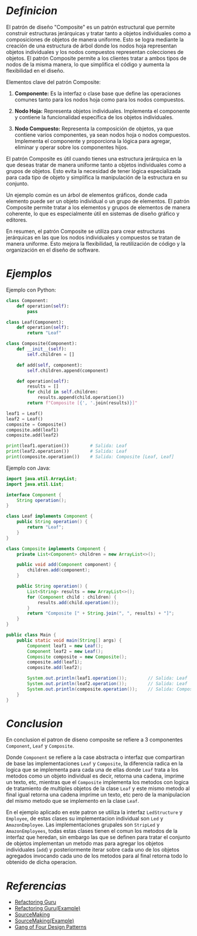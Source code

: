 # ***Definicion***
El patrón de diseño "Composite" es un patrón estructural que permite construir estructuras jerárquicas y tratar tanto a objetos individuales como a composiciones de objetos de manera uniforme. Esto se logra mediante la creación de una estructura de árbol donde los nodos hoja representan objetos individuales y los nodos compuestos representan colecciones de objetos. El patrón Composite permite a los clientes tratar a ambos tipos de nodos de la misma manera, lo que simplifica el código y aumenta la flexibilidad en el diseño.

Elementos clave del patrón Composite:

1. **Componente:** Es la interfaz o clase base que define las operaciones comunes tanto para los nodos hoja como para los nodos compuestos.

2. **Nodo Hoja:** Representa objetos individuales. Implementa el componente y contiene la funcionalidad específica de los objetos individuales.

3. **Nodo Compuesto:** Representa la composición de objetos, ya que contiene varios componentes, ya sean nodos hoja o nodos compuestos. Implementa el componente y proporciona la lógica para agregar, eliminar y operar sobre los componentes hijos.

El patrón Composite es útil cuando tienes una estructura jerárquica en la que deseas tratar de manera uniforme tanto a objetos individuales como a grupos de objetos. Esto evita la necesidad de tener lógica especializada para cada tipo de objeto y simplifica la manipulación de la estructura en su conjunto.

Un ejemplo común es un árbol de elementos gráficos, donde cada elemento puede ser un objeto individual o un grupo de elementos. El patrón Composite permite tratar a los elementos y grupos de elementos de manera coherente, lo que es especialmente útil en sistemas de diseño gráfico y editores.

En resumen, el patrón Composite se utiliza para crear estructuras jerárquicas en las que los nodos individuales y compuestos se tratan de manera uniforme. Esto mejora la flexibilidad, la reutilización de código y la organización en el diseño de software.

# ***Ejemplos***

Ejemplo con Python:

```python
class Component:
    def operation(self):
        pass

class Leaf(Component):
    def operation(self):
        return "Leaf"

class Composite(Component):
    def __init__(self):
        self.children = []

    def add(self, component):
        self.children.append(component)

    def operation(self):
        results = []
        for child in self.children:
            results.append(child.operation())
        return f"Composite [{', '.join(results)}]"

leaf1 = Leaf()
leaf2 = Leaf()
composite = Composite()
composite.add(leaf1)
composite.add(leaf2)

print(leaf1.operation())        # Salida: Leaf
print(leaf2.operation())        # Salida: Leaf
print(composite.operation())    # Salida: Composite [Leaf, Leaf]
```

Ejemplo con Java:

```java
import java.util.ArrayList;
import java.util.List;

interface Component {
    String operation();
}

class Leaf implements Component {
    public String operation() {
        return "Leaf";
    }
}

class Composite implements Component {
    private List<Component> children = new ArrayList<>();

    public void add(Component component) {
        children.add(component);
    }

    public String operation() {
        List<String> results = new ArrayList<>();
        for (Component child : children) {
            results.add(child.operation());
        }
        return "Composite [" + String.join(", ", results) + "]";
    }
}

public class Main {
    public static void main(String[] args) {
        Component leaf1 = new Leaf();
        Component leaf2 = new Leaf();
        Composite composite = new Composite();
        composite.add(leaf1);
        composite.add(leaf2);

        System.out.println(leaf1.operation());        // Salida: Leaf
        System.out.println(leaf2.operation());        // Salida: Leaf
        System.out.println(composite.operation());    // Salida: Composite [Leaf, Leaf]
    }
}
```

# ***Conclusion***
En conclusion el patron de diseno composite se refiere a 3 componentes
`Component`, `Leaf` y `Composite`.

Donde `Component` se refiere a la case abstracta o interfaz que compartiran
de base las implementaciones `Leaf` y `Composite`, la diferencia radica en la logica que se implementa para cada una de ellas donde `Leaf` trata a los
metodos como un objeto individual es decir, retorna una cadena, imprime un
texto, etc, mientras que el `Composite` implementa los metodos con logica de
tratamiento de multiples objetos de la clase `Leaf` y este mismo metodo al
final igual retorna una cadena imprime un texto, etc pero de la manipulacion
del mismo metodo que se implemento en la clase `Leaf`.

En el ejemplo aplicado en este patron se utiliza la interfaz `LedStructure` y
`Employee`, de estas clases su implementacion individual son `Led` y
`AmazonEmployee`. Las implementaciones grupales son `StripLed` y
`AmazonEmployees`, todas estas clases tienen el comun los metodos de la
interfaz que heredan, sin embargo las que se definen para tratar el conjunto
de objetos implementan un metodo mas para agregar los objetos individuales 
(`add`) y posteriormente iterar sobre cada uno de los objetos agregados
invocando cada uno de los metodos para al final retorna todo lo obtenido
de dicha operacion.


# ***Referencias***

- [Refactoring Guru](https://refactoring.guru/es/design-patterns/composite)
- [Refactoring Guru(Example)](https://refactoring.guru/es/design-patterns/composite/python/example)
- [SourceMaking](https://sourcemaking.com/design_patterns/composite)
- [SourceMaking(Example)](https://sourcemaking.com/design_patterns/composite/python/1)
- [Gang of Four Design Patterns](https://springframework.guru/gang-of-four-design-patterns/composite-pattern/)